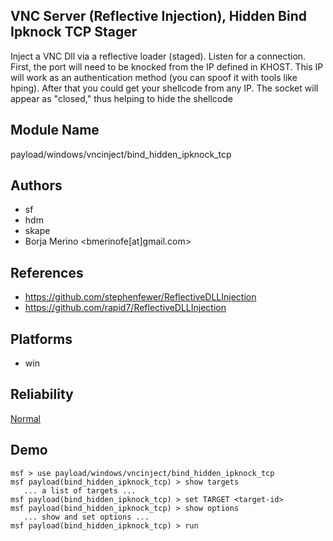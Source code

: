 ## VNC Server (Reflective Injection), Hidden Bind Ipknock TCP Stager

Inject a VNC Dll via a reflective loader (staged). Listen 
for a connection. First, the port will need to be knocked 
from the IP defined in KHOST. This IP will work as an 
authentication method (you can spoof it with tools like 
hping). After that you could get your shellcode from any IP. 
The socket will appear as "closed," thus helping to hide the 
shellcode


## Module Name
payload/windows/vncinject/bind_hidden_ipknock_tcp

## Authors
* sf
* hdm
* skape
* Borja Merino <bmerinofe[at]gmail.com>


## References
* https://github.com/stephenfewer/ReflectiveDLLInjection
* https://github.com/rapid7/ReflectiveDLLInjection




## Platforms
* win

## Reliability
[Normal](https://github.com/rapid7/metasploit-framework/wiki/Exploit-Ranking)

## Demo

```
msf > use payload/windows/vncinject/bind_hidden_ipknock_tcp
msf payload(bind_hidden_ipknock_tcp) > show targets
   ... a list of targets ...
msf payload(bind_hidden_ipknock_tcp) > set TARGET <target-id>
msf payload(bind_hidden_ipknock_tcp) > show options
   ... show and set options ...
msf payload(bind_hidden_ipknock_tcp) > run
```
    
    